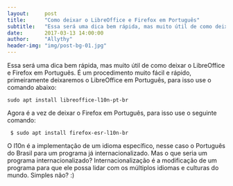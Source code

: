```yaml
---
layout:     post
title:      "Como deixar o LibreOffice e Firefox em Português"
subtitle:   "Essa será uma dica bem rápida, mas muito útil de como deixar o LibreOffice e Firefox em Português."
date:       2017-03-13 14:00:00
author:     "Allythy"
header-img: "img/post-bg-01.jpg"
---
```


Essa será uma dica bem rápida, mas muito útil de como deixar o LibreOffice e Firefox em Português. É um procedimento muito fácil e rápido, primeiramente deixaremos o LibreOffice em Português, para isso use o comando abaixo:


`sudo apt install libreoffice-l10n-pt-br`

 Agora é a vez de deixar o Firefox em Português, para isso use o seguinte comando:

` $ sudo apt install firefox-esr-l10n-br`


O l10n é a implementação de um idioma específico, nesse caso o Português do Brasil para um programa já internacionalizado. Mas o que seria um programa internacionalizado? Internacionalização é a modificação de um programa para que ele possa lidar com os múltiplos idiomas e culturas do mundo. Simples não?  :)
